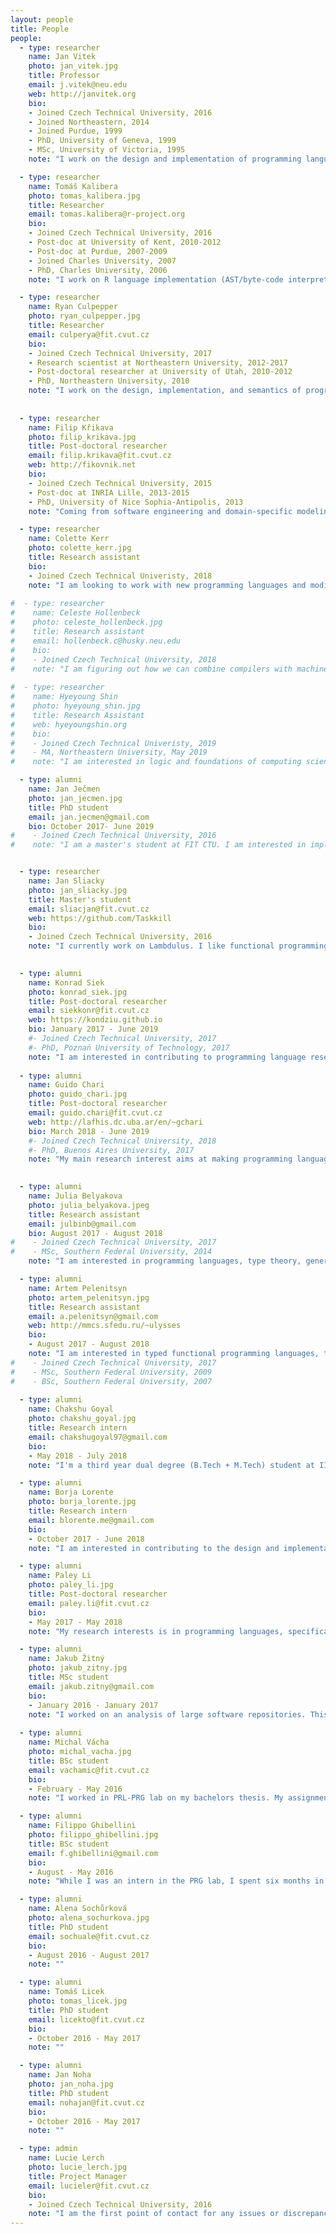 ```yaml
---
layout: people
title: People
people:
  - type: researcher
    name: Jan Vitek
    photo: jan_vitek.jpg
    title: Professor
    email: j.vitek@neu.edu
    web: http://janvitek.org
    bio:
    - Joined Czech Technical University, 2016
    - Joined Northeastern, 2014
    - Joined Purdue, 1999
    - PhD, University of Geneva, 1999
    - MSc, University of Victoria, 1995
    note: "I work on the design and implementation of programming languages. I led the implementation of the first real-time Java virtual machine to be flight-tested. With Noble and Potter, I proposed what became known as Ownership Types.  I tried to understand JavaScript by dynamic analysis and am now looking at supporting scalable data analysis in R."

  - type: researcher
    name: Tomáš Kalibera
    photo: tomas_kalibera.jpg
    title: Researcher
    email: tomas.kalibera@r-project.org
    bio:
    - Joined Czech Technical University, 2016
    - Post-doc at University of Kent, 2010-2012
    - Post-doc at Purdue, 2007-2009
    - Joined Charles University, 2007
    - PhD, Charles University, 2006
    note: "I work on R language implementation (AST/byte-code interpreter, runtime). I worked on Java and real-time Java implementations (garbage collector, ahead-of-time compiler, interrupt control), on benchmarks and on benchmarking methodology (modeling non-determinism with random effects)."

  - type: researcher
    name: Ryan Culpepper
    photo: ryan_culpepper.jpg
    title: Researcher
    email: culperya@fit.cvut.cz
    bio:
    - Joined Czech Technical University, 2017
    - Research scientist at Northeastern University, 2012-2017
    - Post-doctoral researcher at University of Utah, 2010-2012
    - PhD, Northeastern University, 2010
    note: "I work on the design, implementation, and semantics of programming languages, especially languages with powerful syntactic abstraction and extension capabilities. Much of my work in that area involves tools and libraries for the Racket macro system. I have also worked on the semantics of probabilistic programming languages."
 
    
  - type: researcher
    name: Filip Křikava
    photo: filip_krikava.jpg
    title: Post-doctoral researcher
    email: filip.krikava@fit.cvut.cz
    web: http://fikovnik.net
    bio:
    - Joined Czech Technical University, 2015
    - Post-doc at INRIA Lille, 2013-2015
    - PhD, University of Nice Sophia-Antipolis, 2013
    note: "Coming from software engineering and domain-specific modeling. I’m interested in various aspects of programming languages in particular in static and dynamic program analysis. Most recently I have been working on dynamic tracing in R."

  - type: researcher
    name: Colette Kerr
    photo: colette_kerr.jpg
    title: Research assistant
    bio:
    - Joined Czech Technical Univeristy, 2018
    note: "I am looking to work with new programming languages and modifications to programming languages that enable transparent networked computation."
    
#  - type: researcher
#    name: Celeste Hollenbeck
#    photo: celeste_hollenbeck.jpg
#    title: Research assistant
#    email: hollenbeck.c@husky.neu.edu
#    bio:
#    - Joined Czech Technical University, 2018
#    note: "I am figuring out how we can combine compilers with machine learning to help optimize code."
  
#  - type: researcher
#    name: Hyeyoung Shin
#    photo: hyeyoung_shin.jpg
#    title: Research Assistant
#    web: hyeyoungshin.org
#    bio:
#    - Joined Czech Technical Univeristy, 2019
#    - MA, Northeastern University, May 2019
#    note: "I am interested in logic and foundations of computing science, and more specifically programming languages theory. I am currently learning the R language and how to help programmers test their R programs better."

  - type: alumni
    name: Jan Ječmen
    photo: jan_jecmen.jpg
    title: PhD student
    email: jan.jecmen@gmail.com
    bio: October 2017- June 2019
#    - Joined Czech Technical University, 2016
#    note: "I am a master's student at FIT CTU. I am interested in implementation of programming languages."


  - type: researcher
    name: Jan Sliacky
    photo: jan_sliacky.jpg
    title: Master's student
    email: sliacjan@fit.cvut.cz
    web: https://github.com/Taskkill
    bio:
    - Joined Czech Technical University, 2016
    note: "I currently work on Lambdulus. I like functional programming languages and various type systems. I hope to create one in the future."

 
  - type: alumni
    name: Konrad Siek
    photo: konrad_siek.jpg
    title: Post-doctoral researcher
    email: siekkonr@fit.cvut.cz
    web: https://kondziu.github.io
    bio: January 2017 - June 2019
    #- Joined Czech Technical University, 2017
    #- PhD, Poznań University of Technology, 2017
    note: "I am interested in contributing to programming language research, which is a new field to me. I have a background in distributed computing, concurrency, and transactional memory. I am currently exploring the R language, its compilation, tracing, and static analysis."
    
  - type: alumni
    name: Guido Chari
    photo: guido_chari.jpg
    title: Post-doctoral researcher
    email: guido.chari@fit.cvut.cz
    web: http://lafhis.dc.uba.ar/en/~gchari
    bio: March 2018 - June 2019
    #- Joined Czech Technical University, 2018
    #- PhD, Buenos Aires University, 2017
    note: "My main research interest aims at making programming languages more flexible. I am also interested in ensuring that dynamic PLs do not suffer from prohibitive performance overheads. In addition, I am interested in providing mechanism to help developers reason about the correctness of their programs."
   

  - type: alumni
    name: Julia Belyakova
    photo: julia_belyakova.jpeg
    title: Research assistant
    email: julbinb@gmail.com
    bio: August 2017 - August 2018
#    - Joined Czech Technical University, 2017
#    - MSc, Southern Federal University, 2014
    note: "I am interested in programming languages, type theory, generic programming, and theorem proving. I was working on a better support for generic programming in object-oriented languages, and now work around the Julia programming language."

  - type: alumni
    name: Artem Pelenitsyn
    photo: artem_pelenitsyn.jpg
    title: Research assistant
    email: a.pelenitsyn@gmail.com
    web: http://mmcs.sfedu.ru/~ulysses
    bio:
    - August 2017 - August 2018
    note: "I am interested in typed functional programming languages, type theory, mathematics of program construction. In the past I worked for better software engineering principles of building a computer algebra software in C++, especially using what C++ world knows as generic programming. For now I'm mostly working on a principled approach to the Julia programming language."  
#    - Joined Czech Technical University, 2017
#    - MSc, Southern Federal University, 2009
#    - BSc, Southern Federal University, 2007
    
  - type: alumni
    name: Chakshu Goyal
    photo: chakshu_goyal.jpg
    title: Research intern
    email: chakshugoyal97@gmail.com
    bio:
    - May 2018 - July 2018
    note: "I'm a third year dual degree (B.Tech + M.Tech) student at IIT Delhi. My project concerns the analysis of the eval function in R."

  - type: alumni
    name: Borja Lorente
    photo: borja_lorente.jpg
    title: Research intern
    email: blorente.me@gmail.com
    bio:
    - October 2017 - June 2018
    note: "I am interested in contributing to the design and implementation of languages. Specifically, I would like to explore the growth and evolution patterns of language communities and ecosystems."

  - type: alumni
    name: Paley Li
    photo: paley_li.jpg
    title: Post-doctoral researcher
    email: paley.li@fit.cvut.cz
    bio:
    - May 2017 - May 2018
    note: "My research interests is in programming languages, specifically type theory, ownership types, and local reasoning for memory management. Most recently, I have been working on formalising object cloning for ownership types."

  - type: alumni
    name: Jakub Žitný
    photo: jakub_zitny.jpg
    title: MSc student
    email: jakub.zitny@gmail.com
    bio:
    - January 2016 - January 2017
    note: "I worked on an analysis of large software repositories. This included exploring properties of JavaScript projects on GitHub, searching for clones within the projects and looking for ways to apply machine learning techniques to improve security and performance of JavaScript code without executing it."
    
  - type: alumni
    name: Michal Vácha
    photo: michal_vacha.jpg
    title: BSc student
    email: vachamic@fit.cvut.cz
    bio:
    - February - May 2016
    note: "I worked in PRL-PRG lab on my bachelors thesis. My assignment was to implement serialization of closures in genthat, an automatic test generator for R."

  - type: alumni
    name: Filippo Ghibellini
    photo: filippo_ghibellini.jpg
    title: BSc student
    email: f.ghibellini@gmail.com
    bio:
    - August - May 2016
    note: "While I was an intern in the PRG lab, I spent six months in Boston at Northeastern working on genthat, a tool for automated test generation for R packages."

  - type: alumni
    name: Alena Sochůrková
    photo: alena_sochurkova.jpg
    title: PhD student
    email: sochuale@fit.cvut.cz
    bio:
    - August 2016 - August 2017
    note: ""

  - type: alumni
    name: Tomáš Licek
    photo: tomas_licek.jpg
    title: PhD student
    email: licekto@fit.cvut.cz
    bio:
    - October 2016 - May 2017
    note: ""

  - type: alumni
    name: Jan Noha
    photo: jan_noha.jpg
    title: PhD student
    email: nohajan@fit.cvut.cz
    bio:
    - October 2016 - May 2017
    note: ""

  - type: admin
    name: Lucie Lerch
    photo: lucie_lerch.jpg
    title: Project Manager
    email: lucieler@fit.cvut.cz
    bio:
    - Joined Czech Technical University, 2016
    note: "I am the first point of contact for any issues or discrepancies arising from anywhere. My work is to prepare, coordinate, control such matters as budget, reports and various issues linked to the project. My goal is to give others as much space as possible to concentrate on their research work."
---
```

